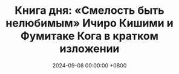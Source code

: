 ---
title: "Книга дня: «Смелость быть нелюбимым» Ичиро Кишими и Фумитаке Кога в кратком изложении"
description: >-
  💡 «Смелость быть нелюбимым» — философский диалог, раскрывающий принципы адлеровской психологии и путь к личной свободе и счастью. Откройте путь к саморазвитию с книгой Кишими и Кога! Узнайте идеи Адлера о смелости, принятии себя и подлинной жизни.
date: 2024-09-08 00:00:00 +0800
categories: [Мышление, Конспекты-книг]
tags:
  [
    смелость-быть-нелюбимым,
    ичиро-кишими,
    фумитаке-кога,
    саморазвитие,
    психология,
    адлеровская-психология,
    личностный-рост,
    отношения,
    самопринятие,
    смелость,
    эмоциональное-здоровье,
    подлинность,
    философия-жизни,
    позитивное-мышление,
    счастье
  ]
image: 
alt: Смелость быть нелюбимым Ичиро Кишими и Фумитаке Кога
fallback:
  -
  -
---